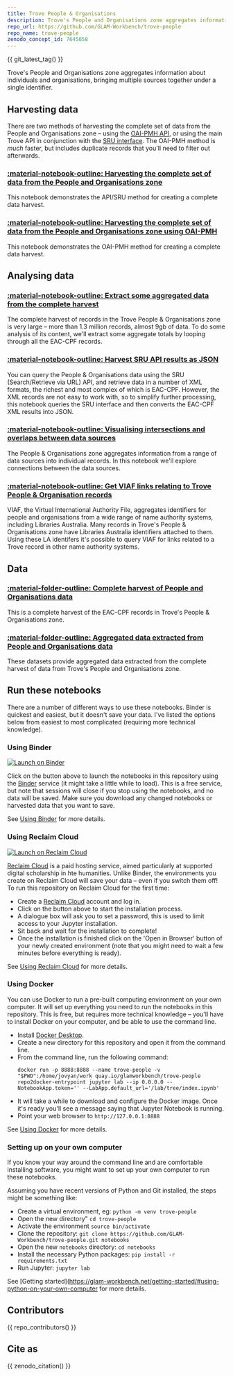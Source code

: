 ```yaml
---
title: Trove People & Organisations
description: Trove's People and Organisations zone aggregates information about individuals and organisations, bringing multiple sources together under a single identifier. Data is available through a number of APIs.
repo_url: https://github.com/GLAM-Workbench/trove-people
repo_name: trove-people
zenodo_concept_id: 7645058
---
```


{{ git_latest_tag() }}

Trove's People and Organisations zone aggregates information about individuals and organisations, bringing multiple sources together under a single identifier.

## Harvesting data

There are two methods of harvesting the complete set of data from the People and Organisations zone – using the [OAI-PMH API](http://www.nla.gov.au/apps/peopleaustralia-oai/), or using the main Trove API in conjunction with the [SRU interface](http://www.nla.gov.au/apps/srw/search/peopleaustralia). The OAI-PMH method is *much* faster, but includes duplicate records that you'll need to filter out afterwards.

### [:material-notebook-outline: Harvesting the complete set of data from the People and Organisations zone](complete_harvest.md) 

This notebook demonstrates the API/SRU method for creating a complete data harvest.

### [:material-notebook-outline: Harvesting the complete set of data from the People and Organisations zone using OAI-PMH](complete_harvest_oai.md) 

This notebook demonstrates the OAI-PMH method for creating a complete data harvest.

## Analysing data

### [:material-notebook-outline: Extract some aggregated data from the complete harvest](extract_aggregated_data_from_harvest.md)

The complete harvest of records in the Trove People & Organisations zone is very large – more than 1.3 million records, almost 9gb of data. To do some analysis of its content, we'll extract some aggregate totals by looping through all the EAC-CPF records.

### [:material-notebook-outline: Harvest SRU API results as JSON](get_sru_results_as_json.md)

You can query the People & Organisations data using the SRU (Search/Retrieve via URL) API, and retrieve data in a number of XML formats, the richest and most complex of which is EAC-CPF. However, the XML records are not easy to work with, so to simplify further processing, this notebook queries the SRU interface and then converts the EAC-CPF XML results into JSON.

### [:material-notebook-outline: Visualising intersections and overlaps between data sources](intersections.md)

The People & Organisations zone aggregates information from a range of data sources into individual records. In this notebook we'll explore connections between the data sources.

### [:material-notebook-outline: Get VIAF links relating to Trove People & Organisation records](viaf.md)

VIAF, the Virtual International Authority File, aggregates identifiers for people and organisations from a wide range of name authority systems, including Libraries Australia. Many records in Trove's People & Organisations zone have Libraries Australia identifiers attached to them. Using these LA identifers it's possible to query VIAF for links related to a Trove record in other name authority systems.

## Data

### [:material-folder-outline: Complete harvest of People and Organisations data](complete_harvest_dataset.md)

This is a complete harvest of the EAC-CPF records in Trove's People & Organisations zone.

### [:material-folder-outline: Aggregated data extracted from People and Organisations data](aggregated_datasets.md)

These datasets provide aggregated data extracted from the complete harvest of data from Trove's People and Organisations zone.

<!-- START RUN INFO -->

## Run these notebooks

There are a number of different ways to use these notebooks. Binder is quickest and easiest, but it doesn't save your data. I've listed the options below from easiest to most complicated (requiring more technical knowledge).

### Using Binder

[![Launch on Binder](https://mybinder.org/badge_logo.svg)](https://mybinder.org/v2/gh/GLAM-Workbench/trove-people/master/?urlpath=lab/tree/index.ipynb)

Click on the button above to launch the notebooks in this repository using the [Binder](https://mybinder.org/) service (it might take a little while to load). This is a free service, but note that sessions will close if you stop using the notebooks, and no data will be saved. Make sure you download any changed notebooks or harvested data that you want to save.

See [Using Binder](https://glam-workbench.net/using-binder/) for more details.

### Using Reclaim Cloud

[![Launch on Reclaim Cloud](https://glam-workbench.github.io/images/launch-on-reclaim-cloud.svg)](https://app.my.reclaim.cloud/?manifest=https://raw.githubusercontent.com/GLAM-Workbench/trove-people/master/reclaim-manifest.jps)

[Reclaim Cloud](https://reclaim.cloud/) is a paid hosting service, aimed particularly at supported digital scholarship in hte humanities. Unlike Binder, the environments you create on Reclaim Cloud will save your data – even if you switch them off! To run this repository on Reclaim Cloud for the first time:

* Create a [Reclaim Cloud](https://reclaim.cloud/) account and log in.
* Click on the button above to start the installation process.
* A dialogue box will ask you to set a password, this is used to limit access to your Jupyter installation.
* Sit back and wait for the installation to complete!
* Once the installation is finished click on the 'Open in Browser' button of your newly created environment (note that you might need to wait a few minutes before everything is ready).

See [Using Reclaim Cloud](https://glam-workbench.net/using-reclaim-cloud/) for more details.

### Using Docker

You can use Docker to run a pre-built computing environment on your own computer. It will set up everything you need to run the notebooks in this repository. This is free, but requires more technical knowledge – you'll have to install Docker on your computer, and be able to use the command line.

* Install [Docker Desktop](https://docs.docker.com/get-docker/).
* Create a new directory for this repository and open it from the command line.
* From the command line, run the following command:  
  ```
  docker run -p 8888:8888 --name trove-people -v "$PWD":/home/jovyan/work quay.io/glamworkbench/trove-people repo2docker-entrypoint jupyter lab --ip 0.0.0.0 --NotebookApp.token='' --LabApp.default_url='/lab/tree/index.ipynb'
  ```
* It will take a while to download and configure the Docker image. Once it's ready you'll see a message saying that Jupyter Notebook is running.
* Point your web browser to `http://127.0.0.1:8888`

See [Using Docker](https://glam-workbench.net/using-docker/) for more details.

### Setting up on your own computer

If you know your way around the command line and are comfortable installing software, you might want to set up your own computer to run these notebooks.

Assuming you have recent versions of Python and Git installed, the steps might be something like:

* Create a virtual environment, eg: `python -m venv trove-people`
* Open the new directory" `cd trove-people`
* Activate the environment `source bin/activate`
* Clone the repository: `git clone https://github.com/GLAM-Workbench/trove-people.git notebooks`
* Open the new `notebooks` directory: `cd notebooks`
* Install the necessary Python packages: `pip install -r requirements.txt`
* Run Jupyter: `jupyter lab`

See [Getting started](https://glam-workbench.net/getting-started/#using-python-on-your-own-computer for more details.

<!-- END RUN INFO -->

## Contributors

{{ repo_contributors() }}

## Cite as

{{ zenodo_citation() }}